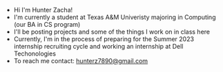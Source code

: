 - Hi I'm Hunter Zacha!
- I'm currently a student at Texas A&M Univeristy majoring in Computing (our BA in CS program)
- I'll be posting projects and some of the things I work on in class here
- Currently, I'm in the process of preparing for the Summer 2023 internship recruiting cycle and working an internship at Dell Techonologies
- To reach me contact: hunterz7890@gmail.com

<!---
hunterzacha/hunterzacha is a ✨ special ✨ repository because its `README.md` (this file) appears on your GitHub profile.
You can click the Preview link to take a look at your changes.
--->
